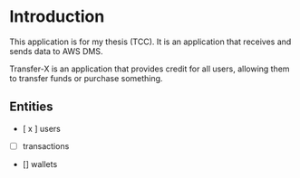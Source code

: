 # Introduction
<p>This application is for my thesis (TCC). It is an application that receives and sends data to AWS DMS.
</p>

<p>
Transfer-X is an application that provides credit for all users, allowing them to transfer funds or purchase something.
</p>

## Entities

- [ x ] users
- [ ] transactions
- [] wallets